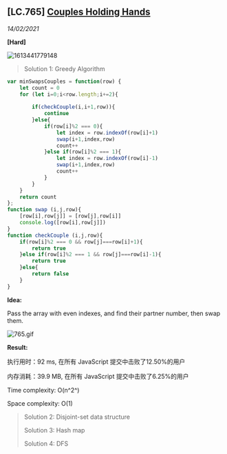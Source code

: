 ## [LC.765] [Couples Holding Hands](https://leetcode-cn.com/problems/couples-holding-hands/) ##

*14/02/2021*

**[Hard]**

![1613441779148](C:\Users\lizhiyao\AppData\Roaming\Typora\typora-user-images\1613441779148.png)

> Solution 1: Greedy Algorithm

```js
var minSwapsCouples = function(row) {
    let count = 0
    for (let i=0;i<row.length;i+=2){
		
        if(checkCouple(i,i+1,row)){
            continue
        }else{
            if(row[i]%2 === 0){
                let index = row.indexOf(row[i]+1)
                swap(i+1,index,row)
                count++
            }else if(row[i]%2 === 1){
				let index = row.indexOf(row[i]-1)
                swap(i+1,index,row)
                count++
			}
        }
    }
    return count
};
function swap (i,j,row){
    [row[i],row[j]] = [row[j],row[i]]
    console.log([row[i],row[j]])
}
function checkCouple (i,j,row){
    if(row[i]%2 === 0 && row[j]===row[i]+1){
        return true
    }else if(row[i]%2 === 1 && row[j]===row[i]-1){
        return true
    }else{
        return false
    }
}
```

**Idea:**

Pass the array with even indexes, and find their partner number, then swap them.

 ![765.gif](https://pic.leetcode-cn.com/1613269893-FrLpuk-765.gif) 

**Result:**

执行用时：92 ms, 在所有 JavaScript 提交中击败了12.50%的用户

内存消耗：39.9 MB, 在所有 JavaScript 提交中击败了6.25%的用户

Time complexity: O(n^2^) 

Space complexity: O(1)

> Solution 2: Disjoint-set data structure 
>
> Solution 3: Hash map
>
> Solution 4: DFS

